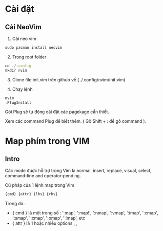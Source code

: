 # Cài đặt

## Cài NeoVim

1. Cài neo vim 

```jsx
sudo pacman install neovim
```

2. Trong root folder

```jsx
cd ./.config
mkdir nvim

```

3. Clone file init.vim trên github về ( ./.config/nvim/init.vim)

4. Chạy lệnh 

```jsx
nvim
:PlugInstall
```

Gói Plug sẽ tự động cài đặt các pagekage cần thiết.

Xem các command Plug để biết thêm. ( Gõ Shift + :  để gõ command ).

# Map phím trong VIM
## Intro

Các mode được hỗ trợ trong Vim là normal, insert, replace, visual, select, command-line and operator-pending.

Cú pháp của 1 lệnh map trong Vim

```jsx
{cmd} {attr} {lhs} {rhs}
```

Trong đó : 

- { cmd } là một trong số : ':map', ':map!', ':nmap', ':vmap', ':imap',
       ':cmap', ':smap', ':xmap', ':omap', ':lmap', etc
- { attr } là 1 hoặc nhiều options <buffer>, <silent>, <expr> <script>, <unique> and <special>. Nhiều hơn một attribute có thể được chỉ định trong 1 câu lệnh mapping.
- { lhs } là phía bên trái, tức là 1 hoặc nhiều phím được bạn sử dụng cho phím gán mới của mình
- { rhs } là phía bên phải, tức là dãy phím tắt được thực thi khi nhấn phím được map

Ví dụ :

```jsx
map <F2> :echo 'Current time is ' . strftime('%c')<CR>
map! <F3> <C-R>=strftime('%c')<CR>
nnoremap <silent> <F2> :lchdir %:p:h<CR>:pwd<CR>
```

## Danh sách các mapping key chính

```jsx
: map
: map!
```

Map hoạt động ở mode : normal, visual, select and operator pendding.

Map! hoạt động ở insert và command-line mode.

Các map trong mode cụ thể ( chỉ hoạt động trong chế độ đó )

```jsx
Overview of which map command works in which mode.  More details below.
     COMMANDS                    MODES ~
:map   :noremap  :unmap     Normal, Visual, Select, Operator-pending
:nmap  :nnoremap :nunmap    Normal
:vmap  :vnoremap :vunmap    Visual and Select
:smap  :snoremap :sunmap    Select
:xmap  :xnoremap :xunmap    Visual
:omap  :onoremap :ounmap    Operator-pending
:map!  :noremap! :unmap!    Insert and Command-line
:imap  :inoremap :iunmap    Insert
:lmap  :lnoremap :lunmap    Insert, Command-line, Lang-Arg
:cmap  :cnoremap :cunmap    Command-line
```

```jsx
n  Normal mode map. Defined using ':nmap' or ':nnoremap'.
i  Insert mode map. Defined using ':imap' or ':inoremap'.
v  Visual and select mode map. Defined using ':vmap' or ':vnoremap'.
x  Visual mode map. Defined using ':xmap' or ':xnoremap'.
s  Select mode map. Defined using ':smap' or ':snoremap'.
c  Command-line mode map. Defined using ':cmap' or ':cnoremap'.
o  Operator pending mode map. Defined using ':omap' or ':onoremap'.
<Space>  Normal, Visual and operator pending mode map. Defined using
         ':map' or ':noremap'.
!  Insert and command-line mode map. Defined using 'map!' or
   'noremap!'.
```

Ví dụ :

```jsx
:nmap
n  <C-W>*      * <C-W><C-S>*
n  <C-W>#      * <C-W><C-S>#
n  <F2>        * :lchdir %:p:h<CR>:pwd<CR>
```

Để remove đi mapping của 1 phím

```jsx
: unmap <F8>
: unmap <F8>!
```

### Notes

- Khi thực hiện những map comment như bên dưới, nếu không có <CR> hoặc <Enter> hoặc <Return> thì sau khi ấn nút map xong, sẽ bị dừng luôn ở dòng lệnh sau :ls. Mà k thực thi.

```jsx
:nnoremap <F3> :ls<CR>
```

- Sự khác nhau giữa map và noremap. map là ánh xạ đệ quy, còn noremap là ánh xạ không đệ quy.  Lấy từ :help map-recursive

> :help recursive_mapping
If you include the {lhs} in the {rhs} you have a recursive mapping. When {lhs} is typed, it will be replaced with {rhs}. When the {lhs} which is included in {rhs} is encountered it will be replaced with {rhs}, and so on.
This makes it possible to repeat a command an infinite number of times ...
There is one exception: If the {rhs} starts with {lhs}, the first character is not mapped again (this is Vi compatible) ... For example, if you use:
:map x y
:map y x
Vim will replace x with y, and then y with x, etc.
When this has happened 'maxmapdepth' times (default 1000), Vim will give the error message "recursive mapping".

Ví dụ như lệnh bên trên, khi x được nhấn thì y được nhấn, y lại gọi đến x ( như  map bên dưới ), và x lại gọi đến y ... Cho đến khi gặp maxmapdepth và lỗi " recursive mapping ".

Đó là lý do vì sao thường khuyến nghị sử dụng noremap không đệ quy ( ngoại trừ khi bạn có <Plug> ánh xạ, lúc đấy map sẽ ánh xạ đến map của plug, plug lại ánh xạ đến phím nó đã gán mặc định... ). Điều này ngăn việc treo Vim khi bạn có tình tạo các ánh xạ đệ quy.

## Config Terminal + Theme NeoVim

- Font Family cho Terminal: Fira Code Medium
- Font size: 16
- Theme terminal + theme Neovim : Dracular

# Tuts

## **Indent code**

Một trong những thao tác quan trọng nhất là việc thò ra thụt vào cho code =)) à ý là căn lề cho code, các bạn đừng có nghĩ bậy nhé.

### **Thò ra**

**Cách 1:** Bôi đen code bằng visual mode (gõ phím **`v`** rồi di chuyển con trỏ để chọn vùng code cần bôi).

Gõ **`Shift + .`** (tức là phím **`>`**) để đẩy khối code về bên phải.

**Cách 2:** Không cần bôi đen, gõ **`>`** + **`số dòng cần thò`** + **`j`**

### **Thụt vào**

**Cách 1:** Tương tự như trên, bôi đen đoạn code cần căn lề.

Gõ **`Shift + ,`** (tức là phím **`<`**) để kéo đoạn code đang chọn về bên trái.

**Cách 2:** Tương tự, gõ **`<`** + **`số dòng cần thụt`** + **`j`**

### **Tự động căn lề**

Để tự động căn lề một đoạn code cho đẹp mắt, bạn làm như sau:

**Cách 1:** Bôi đen đoạn code cần căn lề bằng visual mode.

Gõ phím **`=`** và đoạn code sẽ được tự động căn chỉnh.

**Cách 2:** Căn lề từ đầu tới cuối file luôn. Chỉ cần gõ **`gg=G`**.

# Settings

Cho phép dùng mau trong vim: 

```jsx
" Enable mouse use in all modes
set mouse=a
```

# Plug Notes

## Coc
- Coc trên manjaro bị lỗi không thể tìm được nodejs ( nếu node được cài qua nvm), do đó nên cài trực tiếp như thế này. Các OS khác có thể cài node qua nvm bình thường

```jsx
sudo pacman -Rsc -n nodejs
sudo pacman -Sy nodejs
sudo pacman -Sy npm
```

Tự động load global config cho coc

```jsx
"------------------------------------------------------------------------------------------
"COC GLOBAL EXTENSION
"-----------------------------------------------------------------------------------------

let g:coc_global_extensions = [
      \'coc-markdownlint',
      \'coc-highlight',
      \'coc-vetur',
      \'coc-tsserver',
      \'coc-eslint',
      \'coc-explorer',
      \'coc-prettier', 
      \'coc-json', 
      \'coc-git',
      \'coc-css',
      \'coc-html',
      \]
```

## **Terminal**

Có thể bạn biết thừa, vim cũng được tích hợp sẵn terminal từ phiên bản 8.1. Để sử dụng bạn mở vim lên và nhập vào `:term`. Một vài tip có thể xem tại [https://www.youtube.com/watch?v=S6lK0437hQM](https://www.youtube.com/watch?v=S6lK0437hQM).

Một plugin hay được dùng là `floaterm`. Hướng dẫn cài đặt tại [https://github.com/voldikss/vim-floaterm](https://github.com/voldikss/vim-floaterm)

Sau khi cài đặt, bạn nên cài đặt một số phím tắt khi sử dụng. Của mình là:

```
" Configuration example
let g:floaterm_keymap_new    = '<F6>'
let g:floaterm_keymap_prev   = '<F7>'
let g:floaterm_keymap_next   = '<F8>'
let g:floaterm_keymap_toggle = '<F9>'
let g:floaterm_keymap_kill = '<F10>'
let g:floaterm_width = 0.8
let g:floaterm_height = 0.8

" Set floaterm window's background to black
hi Floaterm guibg=black
" Set floating window border line color to cyan, and background to orange
hi FloatermBorder guibg=orange guifg=cyan

```

3 phím tắt quan trọng là:

- F6 để tạo mới một tab terminal
- F9 để ẩn / hiện terminal
- F10 để kill một tab

**Sau khi cài floaterm bạn sẽ thao tác được với terminal ngay trong vim bằng các nút F6, F9.**

## Search
Require: Grep.vim Plug, The Silver Search

1. Cài grep.vim plug, sau đó cài The Silver Search cho Terminal
2. Thêm config vào file init.vim

```jsx
let g:ackprg = 'ag --vimgrep'
```

3. Search bằng :Ag command

```jsx
:Ag word 
```
     
## Icons Nerdtree
Require: Nerdtree, Nerd Font
1. Cài nerd font cho máy ( hỗ trợ icon ). Ở đây mình cài FiraCode Nerd Font
   Link : https://github.com/ryanoasis/nerd-fonts#font-installation
2. Cài Plugin
```jsx
Plug 'ryanoasis/vim-devicons'
```
3. Config
```jsx
set encoding=UTF-8
```
## Hightlight color Icons Nerdtree
Require: Nerdtree, Nerd Font, Vim Devicons
Nếu vim devecons giúp tạo icon cho cây thư mục nerdtree thì plugin này giúp hightligh color của các icon đó.
1. Cài plug
```jsx
Plug 'tiagofumo/vim-nerdtree-syntax-highlight'
```
2. Mặc định plugin này có thể làm cho Nerdtree bị giật 1 chút, mình sẽ thêm 1 số config như sau để giảm sự lag này
```jsx
" vim-nerdtree-syntax-highlight
" Custom 2 màu đặc biệt
let s:kmacodersAppleFolderColor = "78cdf4"
let s:kmacodersShopifyIconColor = "96BF48"
" Màu của các folder không match rule
let g:WebDevIconsDefaultFolderSymbolColor = s:kmacodersAppleFolderColor
" Màu của các file không match rule ( nhất là .liquid của Shopify )
let g:WebDevIconsDefaultFileSymbolColor = s:kmacodersShopifyIconColor
" Giảm độ lag khi sử dụng plug tô màu icon này
" Limit những cái ít phổ biến
let g:NERDTreeLimitedSyntax = 1
" Giới hạn những .extensions được tô màu
let g:NERDTreeSyntaxDisableDefaultExtensions = 1
let g:NERDTreeSyntaxDisableDefaultExactMatches = 1
let g:NERDTreeSyntaxDisableDefaultPatternMatches = 1
" Bật màu với những .extension này
let g:NERDTreeSyntaxEnabledExtensions = ['js', 'ts', 'vue', 'svelte', 'liquid', 'html', 'css', 'scss', 'svg', 'png', 'yml', 'json', 'md']
let g:NERDTreeSyntaxEnabledExactMatches = ['node_modules', 'favicon.ico'] " enabled exact matches with default colors
" Tắt nền con trỏ mặc định trên nerdtree
let g:NERDTreeHighlightCursorline = 0
```
